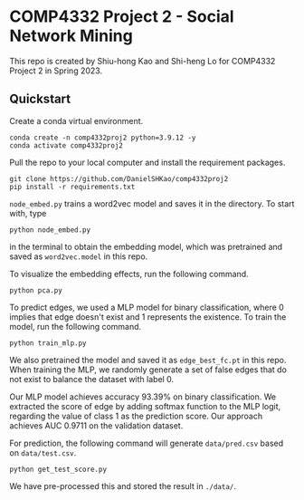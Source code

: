 # COMP4332 Project 2 - Social Network Mining
This repo is created by Shiu-hong Kao and Shi-heng Lo for COMP4332 Project 2 in Spring 2023.

## Quickstart
Create a conda virtual environment.
```
conda create -n comp4332proj2 python=3.9.12 -y
conda activate comp4332proj2
```
Pull the repo to your local computer and install the requirement packages.
```
git clone https://github.com/DanielSHKao/comp4332proj2
pip install -r requirements.txt
```

`node_embed.py` trains a word2vec model and saves it in the directory. To start with, type
```
python node_embed.py
```
in the terminal to obtain the embedding model, which was pretrained and saved as `word2vec.model` in this repo.

To visualize the embedding effects, run the following command.
```
python pca.py
```

To predict edges, we used a MLP model for binary classification, where 0 implies that edge doesn't exist and 1 represents the existence. To train the model, run the following command.
```
python train_mlp.py
```
We also pretrained the model and saved it as ```edge_best_fc.pt``` in this repo. When training the MLP, we randomly generate a set of false edges that do not exist to balance the dataset with label 0.

Our MLP model achieves accuracy 93.39% on binary classification. We extracted the score of edge by adding softmax function to the MLP logit, regarding the value of class 1 as the prediction score. Our approach achieves AUC 0.9711 on the validation dataset.

For prediction, the following command will generate `data/pred.csv` based on `data/test.csv`.
```
python get_test_score.py
```
We have pre-processed this and stored the result in `./data/`.

